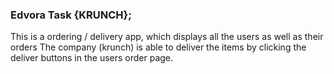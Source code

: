 ### Edvora Task {KRUNCH};
This is a ordering / delivery app, which displays all the users as well as their orders
The company (krunch) is able to deliver the items by clicking the deliver buttons in the users order page.
